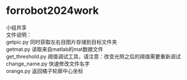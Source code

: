 # forrobot2024work
小组共享  
文件说明：  
getpic.py 同时获取左右目图片存储到目标文件夹  
getmat.py 读取来自matlab的mat数据文件  
get_threshold.py 阈值调试工具，请注意：改变光照之后的阈值需要重新调试  
change_name.py 快速修改文件名字  
orange.py 返回橘子轮廓中心坐标  
